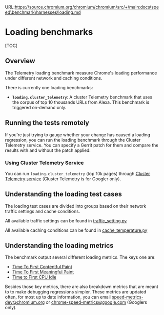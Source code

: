 URL:https://source.chromium.org/chromium/chromium/src/+/main:docs\speed\benchmark\harnesses\loading.md
# Loading benchmarks

[TOC]

## Overview

The Telemetry loading benchmark measure Chrome's loading performance under
different network and caching conditions.

There is currently one loading benchmarks:

- **`loading.cluster_telemetry`**: A cluster Telemetry benchmark that uses the
corpus of top 10 thousands URLs from Alexa. This benchmark is triggered
on-demand only.

## Running the tests remotely

If you're just trying to gauge whether your change has caused a loading
regression, you can run the loading benchmark through the Cluster Telemetry
service. You can specify a Gerrit patch for them and compare the results with
and without the patch applied.

### Using Cluster Telemetry Service
You can run `loading.cluster_telemetry` (top 10k pages) through
[Cluster Telemetry service](https://ct.skia.org/) (Cluster Telemetry is for
Googler only).

## Understanding the loading test cases

The loading test cases are divided into groups based on their network traffic
settings and cache conditions.

All available traffic settings can be found in [traffic_setting.py](https://chromium.googlesource.com/catapult/+/main/telemetry/telemetry/page/traffic_setting.py)

All available caching conditions can be found in [cache_temperature.py](https://chromium.googlesource.com/catapult/+/main/telemetry/telemetry/page/cache_temperature.py)

## Understanding the loading metrics
The benchmark output several different loading metrics. The keys one are:
 * [Time To First Contentful Paint](https://docs.google.com/document/d/1kKGZO3qlBBVOSZTf-T8BOMETzk3bY15SC-jsMJWv4IE/edit#heading=h.27igk2kctj7o)
 * [Time To First Meaningful Paint](https://docs.google.com/document/d/1BR94tJdZLsin5poeet0XoTW60M0SjvOJQttKT-JK8HI/edit)
 * [Time to First CPU
   Idle](https://docs.google.com/document/d/12UHgAW2r7nWo3R6FBerpYuz9EVOdG1OpPm8YmY4yD0c/edit#)

Besides those key metrics, there are also breakdown metrics that are meant to
to make debugging regressions simpler. These metrics are updated often, for most
up to date information, you can email speed-metrics-dev@chromium.org
or chrome-speed-metrics@google.com (Googlers only).
